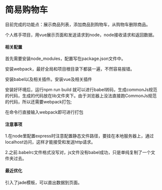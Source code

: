 <h1>简易购物车</h1>
<p>目前完成的功能点：展示商品列表，添加商品到购物车，从购物车删除商品。</p>
<p>个人练手项目，用vue展示页面和发送请求到node，node接收请求和返回数据。</p>
<h4>相关配置</h4>
<p>首先需要安装node_modules，配置写在package.json文件中。</p>
<p>安装webpack，最好全局和项目根目录下都装一遍，不然容易报错。</p>
<p>安装babel以及相关插件。安装vue及相关插件</p>
<p>安装好环境后，运行npm run build 就可以进行babel转码，生成commonJs规范的代码，生成的代码放在lib文件夹下。由于浏览器上没法直接跑CommonJs规范的代码，所以还需要webpack打包;</p>
<p>在命令行直接输入webpack即可进行打包</p>
<h4>注意事项</h4>
<p>1.在node里配置express时注意配置静态文件路径，要挂在本地服务器上，通过localhost访问，这样才能接受和发送http请求。</p>
<p>2.之前.babelrc文件格式没写对，js文件没有babel成功，只是单纯复制了一个文件夹过去。</p>
<h4>最近优化</h4>
<p>引入了jade模板，可以直出数据到页面。</p>

